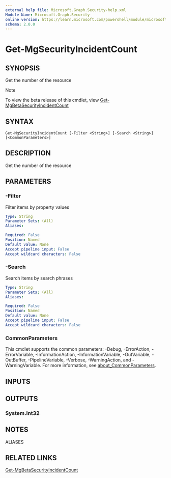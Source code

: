```yaml
---
external help file: Microsoft.Graph.Security-help.xml
Module Name: Microsoft.Graph.Security
online version: https://learn.microsoft.com/powershell/module/microsoft.graph.security/get-mgsecurityincidentcount
schema: 2.0.0
---
```


# Get-MgSecurityIncidentCount

## SYNOPSIS
Get the number of the resource

> [!NOTE]
> To view the beta release of this cmdlet, view [Get-MgBetaSecurityIncidentCount](/powershell/module/Microsoft.Graph.Beta.Applications/Get-MgBetaSecurityIncidentCount?view=graph-powershell-beta)

## SYNTAX

```
Get-MgSecurityIncidentCount [-Filter <String>] [-Search <String>] [<CommonParameters>]
```

## DESCRIPTION
Get the number of the resource

## PARAMETERS

### -Filter
Filter items by property values

```yaml
Type: String
Parameter Sets: (All)
Aliases:

Required: False
Position: Named
Default value: None
Accept pipeline input: False
Accept wildcard characters: False
```

### -Search
Search items by search phrases

```yaml
Type: String
Parameter Sets: (All)
Aliases:

Required: False
Position: Named
Default value: None
Accept pipeline input: False
Accept wildcard characters: False
```

### CommonParameters
This cmdlet supports the common parameters: -Debug, -ErrorAction, -ErrorVariable, -InformationAction, -InformationVariable, -OutVariable, -OutBuffer, -PipelineVariable, -Verbose, -WarningAction, and -WarningVariable. For more information, see [about_CommonParameters](http://go.microsoft.com/fwlink/?LinkID=113216).

## INPUTS

## OUTPUTS

### System.Int32
## NOTES

ALIASES

## RELATED LINKS
[Get-MgBetaSecurityIncidentCount](/powershell/module/Microsoft.Graph.Beta.Applications/Get-MgBetaSecurityIncidentCount?view=graph-powershell-beta)

